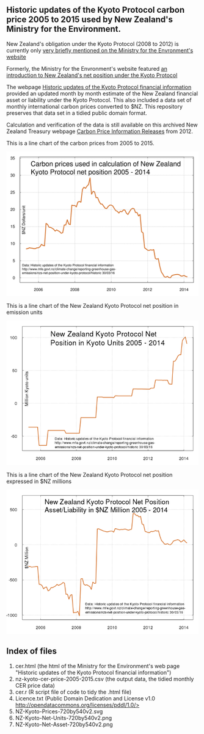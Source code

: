 ## Historic updates of the Kyoto Protocol carbon price 2005 to 2015 used by New Zealand's Ministry for the Environment.

New Zealand's obligation under the Kyoto Protocol (2008 to 2012) is currently only [very briefly mentioned on the Ministry for the Envronment's website](https://web.archive.org/web/20160415183825/http://www.mfe.govt.nz/node/16642)

Formerly, the Ministry for the Envronment's website featured [an introduction to New Zealand's net position under the Kyoto Protocol](https://web.archive.org/web/20160503022352/http://www.mfe.govt.nz/climate-change/reporting-greenhouse-gas-emissions/nzs-net-position-under-kyoto-protocol/about-net)

The webpage [Historic updates of the Kyoto Protocol financial information](https://web.archive.org/web/20160503020232/http://www.mfe.govt.nz/climate-change/reporting-greenhouse-gas-emissions/nzs-net-position-under-kyoto-protocol/historic) provided an updated month by month estimate of the New Zealand financial asset or liability under the Kyoto Protocol. This also included a data set of monthly international carbon prices converted to $NZ. This repository preserves that data set in a tidied public domain format.

Calculation and verification of the data is still available on this archived New Zealand Treasury webpage [Carbon Price Information Releases](http://www.treasury.govt.nz/publications/informationreleases/carbonprice) from 2012.

This is a line chart of the carbon prices from 2005 to 2015.

![](NZ-Kyoto-Prices-720by540v2.svg)

This is a line chart of the New Zealand Kyoto Protocol net position in emission units

![](NZ-Kyoto-Net-Units-720by540v2.png)

This is a line chart of the New Zealand Kyoto Protocol net position expressed in $NZ millions 

![](NZ-Kyoto-Net-Asset-720by540v2.png)

## Index of files

1. cer.html (the html of the Ministry for the Environment's web page "Historic updates of the Kyoto Protocol financial information")
1. nz-kyoto-cer-price-2005-2015.csv (the output data, the tidied monthly CER price data)
1. cer.r (R script file of code to tidy the .html file)
1. Licence.txt (Public Domain  Dedication and License v1.0 <a href="http://opendatacommons.org/licenses/pddl/1.0/">http://opendatacommons.org/licenses/pddl/1.0/>
1. NZ-Kyoto-Prices-720by540v2.svg 
1. NZ-Kyoto-Net-Units-720by540v2.png
1. NZ-Kyoto-Net-Asset-720by540v2.png

